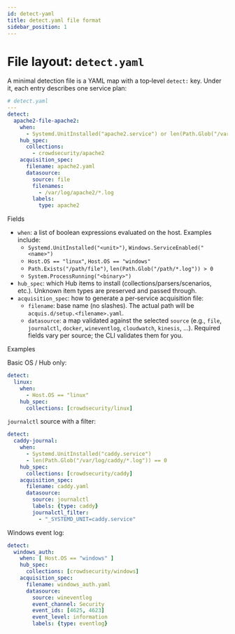 ```yaml
---
id: detect-yaml
title: detect.yaml file format
sidebar_position: 1
---
```


# File layout: `detect.yaml`
A minimal detection file is a YAML map with a top‐level `detect:` key. Under it, each entry describes one service plan:

```yaml
# detect.yaml
---
detect:
  apache2-file-apache2:
    when:
      - Systemd.UnitInstalled("apache2.service") or len(Path.Glob("/var/log/apache2/*.log")) > 0
    hub_spec:
      collections:
        - crowdsecurity/apache2
    acquisition_spec:
      filename: apache2.yaml
      datasource:
        source: file
        filenames:
          - /var/log/apache2/*.log
        labels:
          type: apache2
```

Fields

- `when`: a list of boolean expressions evaluated on the host. Examples include:
  - `Systemd.UnitInstalled("<unit>")`, `Windows.ServiceEnabled("<name>")`
  - `Host.OS == "linux"`, `Host.OS == "windows"`
  - `Path.Exists("/path/file")`, `len(Path.Glob("/path/*.log")) > 0`
  - `System.ProcessRunning("<binary>")`
- `hub_spec`: which Hub items to install (collections/parsers/scenarios, etc.). Unknown item types are preserved and passed through.
- `acquisition_spec`: how to generate a per‐service acquisition file:
  - `filename`: base name (no slashes). The actual path will be `acquis.d/setup.<filename>.yaml`.
  - `datasource`: a map validated against the selected `source` (e.g., `file`, `journalctl`, `docker`, `wineventlog`, `cloudwatch`, `kinesis`, …). Required fields vary per source; the CLI validates them for you.

Examples

Basic OS / Hub only:

```yaml
detect:
  linux:
    when:
      - Host.OS == "linux"
    hub_spec:
      collections: [crowdsecurity/linux]
```

`journalctl` source with a filter:

```yaml
detect:
  caddy-journal:
    when:
      - Systemd.UnitInstalled("caddy.service")
      - len(Path.Glob("/var/log/caddy/*.log")) == 0
    hub_spec:
      collections: [crowdsecurity/caddy]
    acquisition_spec:
      filename: caddy.yaml
      datasource:
        source: journalctl
        labels: {type: caddy}
        journalctl_filter:
          - "_SYSTEMD_UNIT=caddy.service"
```

Windows event log:

```yaml
detect:
  windows_auth:
    when: [ Host.OS == "windows" ]
    hub_spec:
      collections: [crowdsecurity/windows]
    acquisition_spec:
      filename: windows_auth.yaml
      datasource:
        source: wineventlog
        event_channel: Security
        event_ids: [4625, 4623]
        event_level: information
        labels: {type: eventlog}
```

